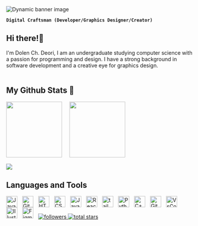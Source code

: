 <picture>
    <source media="(prefers-color-scheme: dark)" srcset="https://github.com/DolenDeori/DolenDeori/blob/main/banner_img/banner_dark.png">
    <source media="(prefers-color-scheme: light)" srcset="https://github.com/DolenDeori/DolenDeori/blob/main/banner_img/banner_light.png">
    <img alt="Dynamic banner image" src="https://user-images.githubusercontent.com/25423296/163456779-a8556205-d0a5-45e2-ac17-42d089e3c3f8.png">
</picture>

**`Digital Craftsman (Developer/Graphics Designer/Creator)`**
## Hi there!👋
I'm Dolen Ch. Deori, I am an undergraduate studying computer science with a passion for programming and design. I have a strong background in software development and a creative eye for graphics design.
<br>
<br>


## My Github Stats 🚀
<div>
    <picture>
      <source
        srcset="https://github-readme-stats.vercel.app/api?username=DolenDeori&show_icons=true&theme=dark&border_radius=12&border_color=F44A4A&ring_color=F7E219&icon_color=F44A4A&hide_title=false"
        media="(prefers-color-scheme: dark)"
      />
      <source
        srcset="https://github-readme-stats.vercel.app/api?username=DolenDeori&show_icons=true&border_radius=12&border_color=F44A4A&ring_color=F7E219&icon_color=F44A4A&hide_title=false"
        media="(prefers-color-scheme: light), (prefers-color-scheme: no-preference)"
      />
      <img height=150 align="center" src="https://github-readme-stats.vercel.app/api?username=DolenDeori&show_icons=true&border_radius=12&border_color=F44A4A&ring_color=F7E219&icon_color=F44A4A&hide_title=false" />
    </picture>
    &nbsp; &nbsp;
    <picture>
          <source
            srcset="https://github-readme-stats.vercel.app/api/top-langs/?username=DolenDeori&layout=compact&border_radius=12&border_color=A83AEF&theme=dark&hide_title=false"
            media="(prefers-color-scheme: dark)"
          />
          <source
            srcset="https://github-readme-stats.vercel.app/api/top-langs/?username=DolenDeori&layout=compact&border_radius=12&border_color=A83AEF&theme=light&hide_title=false"
            media="(prefers-color-scheme: light), (prefers-color-scheme: no-preference)"
          />
      <img height=150 align="center" src="https://github-readme-stats.vercel.app/api/top-langs/?username=DolenDeori&layout=compact&border_radius=12&border_color=A83AEF&hide_title=false" />
    </picture>
</div>
<br>

<picture>
      <source
        srcset="https://streak-stats.demolab.com/?user=DolenDeori&theme=dark&border_radius=10"
        media="(prefers-color-scheme: dark)"
      />
      <source
        srcset="https://streak-stats.demolab.com/?user=DolenDeori&theme=light&border_radius=10"
        media="(prefers-color-scheme: light), (prefers-color-scheme: no-preference)"
      />
      <img align="center" src="https://streak-stats.demolab.com/?user=DolenDeori&theme=dark&border_radius=10" />
</picture>
<br>

## Languages and Tools

<img align="left" alt="Java" width="30px" style="padding-right:10px;" src="https://cdn.jsdelivr.net/gh/devicons/devicon/icons/java/java-original.svg"/>
<img align="left" alt="Git" width="30px" style="padding-right:10px;" src="https://cdn.jsdelivr.net/gh/devicons/devicon/icons/git/git-original.svg" />
<img align="left" alt="HTML" width="30px" style="padding-right:10px;" src="https://cdn.jsdelivr.net/gh/devicons/devicon/icons/html5/html5-plain.svg" />
<img align="left" alt="CSS" width="30px" style="padding-right:10px;" src="https://cdn.jsdelivr.net/gh/devicons/devicon/icons/css3/css3-plain.svg" />
<img align="left" alt="JavaScript" width="30px" style="padding-right:10px;" src="https://cdn.jsdelivr.net/gh/devicons/devicon/icons/javascript/javascript-plain.svg" />
<img align="left" alt="React" width="30px" style="padding-right:10px;" src="https://cdn.jsdelivr.net/gh/devicons/devicon/icons/react/react-original.svg" />
<img align="left" alt="tailwind" width="30px" style="padding-right:10px;" src="https://cdn.jsdelivr.net/gh/devicons/devicon@latest/icons/tailwindcss/tailwindcss-original.svg" />          
<img align="left" alt="Python" width="30px" style="padding-right:10px;" src="https://cdn.jsdelivr.net/gh/devicons/devicon/icons/python/python-plain.svg" />
<img align="left" alt="C++" width="30px" style="padding-right:10px;" src="https://cdn.jsdelivr.net/gh/devicons/devicon@latest/icons/cplusplus/cplusplus-original.svg" />
<img align="left" alt="GitHub" width="30px" style="padding-right:10px;" src="https://cdn.jsdelivr.net/gh/devicons/devicon/icons/github/github-original.svg" />
<img align="left" alt="VsCode" width="30px" style="padding-right:10px;" src="https://cdn.jsdelivr.net/gh/devicons/devicon/icons/vscode/vscode-original.svg" />
<img align="left" alt="Illustrator" width="30px" style="padding-right:10px;" src="https://cdn.jsdelivr.net/gh/devicons/devicon/icons/illustrator/illustrator-plain.svg" />
<img align="left" alt="Figma" width="30px" style="padding-right:10px;" src="https://cdn.jsdelivr.net/gh/devicons/devicon/icons/figma/figma-original.svg" />

<br>
<bt>

##
<p align="left">
    <a href="https://github.com/DolenDeori?tab=followers">
        <img alt="followers" title="Follow me on Github" src="https://custom-icon-badges.demolab.com/github/followers/DolenDeori?color=236ad3&labelColor=1155ba&style=for-the-badge&logo=person-add&label=Follow&logoColor=white"/>
    </a>
    <a href="https://github.com/DolenDeori?tab=repositories&sort=stargazers">
        <img alt="total stars" title="Total stars on GitHub" src="https://custom-icon-badges.demolab.com/github/stars/DolenDeori?color=55960c&style=for-the-badge&labelColor=488207&logo=star"/>
    </a>
</p>

